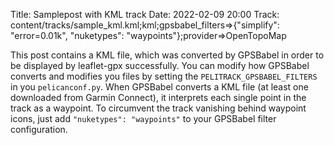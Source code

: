 Title: Samplepost with KML track
Date: 2022-02-09 20:00
Track: content/tracks/sample_kml.kml;kml;gpsbabel_filters=>{"simplify": "error=0.01k", "nuketypes": "waypoints"};provider=>OpenTopoMap

This post contains a KML file, which was converted by GPSBabel in order to be displayed by leaflet-gpx successfully.
You can modify how GPSBabel converts and modifies you files by setting the `PELITRACK_GPSBABEL_FILTERS` in you `pelicanconf.py`.
When GPSBabel converts a KML file (at least one downloaded from Garmin Connect), it interprets each single point in the track as a waypoint. To circumvent the 
track vanishing behind waypoint icons, just add `"nuketypes": "waypoints"` to your GPSBabel filter configuration.
